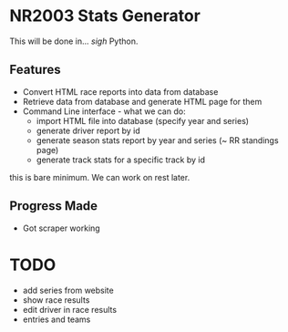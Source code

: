 # NR2003 Stats Generator

This will be done in... *sigh* Python.

## Features
- Convert HTML race reports into data from database
- Retrieve data from database and generate HTML page for them
- Command Line interface - what we can do:
    - import HTML file into database (specify year and series)
    - generate driver report by id
    - generate season stats report by year and series (~ RR standings page)
    - generate track stats for a specific track by id

this is bare minimum. We can work on rest later.

## Progress Made
- Got scraper working

# TODO
- add series from website
- show race results
- edit driver in race results
- entries and teams